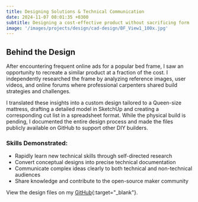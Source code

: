 ```yaml
---
title: Designing Solutions & Technical Communication
date: 2024-11-07 08:01:35 +0300
subtitle: Designing a cost-effective product without sacrificing form
image: '/images/projects/design/cad-design/BF_View1_100x.jpg'
---
```


## Behind the Design
After encountering frequent online ads for a popular bed frame, I saw an opportunity to recreate a similar product at a fraction of the cost. I independently researched the frame by analyzing reference images, user videos, and online forums where professional carpenters shared build strategies and challenges.

I translated these insights into a custom design tailored to a Queen-size mattress, drafting a detailed model in SketchUp and creating a corresponding cut list in a spreadsheet format. While the physical build is pending, I documented the entire design process and made the files publicly available on GitHub to support other DIY builders.

### Skills Demonstrated:
- Rapidly learn new technical skills through self-directed research
- Convert conceptual designs into precise technical documentation
- Communicate complex ideas clearly to both technical and non-technical audiences
- Share knowledge and contribute to the open-source maker community

View the design files on my [GitHub](https://github.com/micah-e-cole/Bed_Frame){:target="_blank"}.